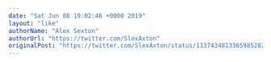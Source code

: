 ```yaml
---
date: "Sat Jun 08 19:02:46 +0000 2019"
layout: "like"
authorName: "Alex Sexton"
authorUrl: "https://twitter.com/SlexAxton"
originalPost: "https://twitter.com/SlexAxton/status/1137434813365985282"
---
```

